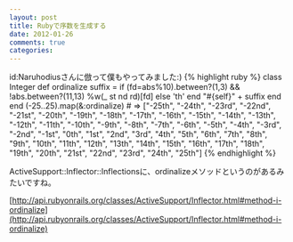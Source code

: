 ```yaml
---
layout: post
title: Rubyで序数を生成する
date: 2012-01-26
comments: true
categories:
---
```


id:Naruhodiusさんに倣って僕もやってみました:)
{% highlight ruby %}
class Integer
  def ordinalize
    suffix =
      if (fd=abs%10).between?(1,3) && !abs.between?(11,13)
        %w(_ st nd rd)[fd]
      else
        'th'
      end
    "#{self}" + suffix
  end
end
(-25..25).map(&:ordinalize) # => ["-25th", "-24th", "-23rd", "-22nd", "-21st", "-20th", "-19th", "-18th", "-17th", "-16th", "-15th", "-14th", "-13th", "-12th", "-11th", "-10th", "-9th", "-8th", "-7th", "-6th", "-5th", "-4th", "-3rd", "-2nd", "-1st", "0th", "1st", "2nd", "3rd", "4th", "5th", "6th", "7th", "8th", "9th", "10th", "11th", "12th", "13th", "14th", "15th", "16th", "17th", "18th", "19th", "20th", "21st", "22nd", "23rd", "24th", "25th"]
{% endhighlight %}

ActiveSupport::Inflector::Inflectionsに、ordinalizeメソッドというのがあるみたいですね。

[http://api.rubyonrails.org/classes/ActiveSupport/Inflector.html#method-i-ordinalize](http://api.rubyonrails.org/classes/ActiveSupport/Inflector.html#method-i-ordinalize)
